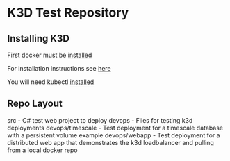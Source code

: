 # K3D Test Repository

## Installing K3D

First docker must be [installed](https://docs.docker.com/engine/install/ubuntu)

For installation instructions see [here](https://k3d.io/#installation)

You will need kubectl [installed](https://kubernetes.io/docs/tasks/tools/install-kubectl/)


## Repo Layout

src - C# test web project to deploy
devops - Files for testing k3d deployments
devops/timescale - Test deployment for a timescale database with a persistent volume example
devops/webapp - Test deployment for a distributed web app that demonstrates the k3d loadbalancer and pulling from a local docker repo
